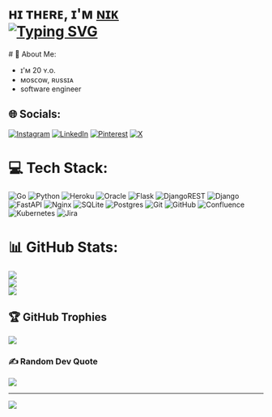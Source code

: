 <h1 align="left">ʜɪ ᴛʜᴇʀᴇ, ɪ'ᴍ <a background="#FF8BC8" href="https://t.me/n1x9s" target="_blank">ɴɪᴋ</a> <br>
<a href="https://git.io/typing-svg"><img src="https://readme-typing-svg.herokuapp.com?font=Fira+Code&duration=4000&pause=1000&color=9C89E9&random=false&width=435&lines=back-end+developer" alt="Typing SVG" /></a></h1>
# 💫 About Me:
<ul>
  <li>ɪ'ᴍ 20 ʏ.ᴏ.</li>
  <li>ᴍᴏsᴄᴏᴡ, ʀᴜssɪᴀ</li>
  <li>software engineer</li>
</ul>


## 🌐 Socials:
[![Instagram](https://img.shields.io/badge/Instagram-%23E4405F.svg?logo=Instagram&logoColor=white)](https://instagram.com/n1x9s) [![LinkedIn](https://img.shields.io/badge/LinkedIn-%230077B5.svg?logo=linkedin&logoColor=white)](https://linkedin.com/in/n1x9s) [![Pinterest](https://img.shields.io/badge/Pinterest-%23E60023.svg?logo=Pinterest&logoColor=white)](https://pinterest.com/n1x9s) [![X](https://img.shields.io/badge/X-black.svg?logo=X&logoColor=white)](https://x.com/n1x9s) 

# 💻 Tech Stack:
![Go](https://img.shields.io/badge/go-%2300ADD8.svg?style=for-the-badge&logo=go&logoColor=white) ![Python](https://img.shields.io/badge/python-3670A0?style=for-the-badge&logo=python&logoColor=ffdd54) ![Heroku](https://img.shields.io/badge/heroku-%23430098.svg?style=for-the-badge&logo=heroku&logoColor=white) ![Oracle](https://img.shields.io/badge/Oracle-F80000?style=for-the-badge&logo=oracle&logoColor=white) ![Flask](https://img.shields.io/badge/flask-%23000.svg?style=for-the-badge&logo=flask&logoColor=white) ![DjangoREST](https://img.shields.io/badge/DJANGO-REST-ff1709?style=for-the-badge&logo=django&logoColor=white&color=ff1709&labelColor=gray) ![Django](https://img.shields.io/badge/django-%23092E20.svg?style=for-the-badge&logo=django&logoColor=white) ![FastAPI](https://img.shields.io/badge/FastAPI-005571?style=for-the-badge&logo=fastapi) ![Nginx](https://img.shields.io/badge/nginx-%23009639.svg?style=for-the-badge&logo=nginx&logoColor=white) ![SQLite](https://img.shields.io/badge/sqlite-%2307405e.svg?style=for-the-badge&logo=sqlite&logoColor=white) ![Postgres](https://img.shields.io/badge/postgres-%23316192.svg?style=for-the-badge&logo=postgresql&logoColor=white) ![Git](https://img.shields.io/badge/git-%23F05033.svg?style=for-the-badge&logo=git&logoColor=white) ![GitHub](https://img.shields.io/badge/github-%23121011.svg?style=for-the-badge&logo=github&logoColor=white) ![Confluence](https://img.shields.io/badge/confluence-%23172BF4.svg?style=for-the-badge&logo=confluence&logoColor=white) ![Kubernetes](https://img.shields.io/badge/kubernetes-%23326ce5.svg?style=for-the-badge&logo=kubernetes&logoColor=white) ![Jira](https://img.shields.io/badge/jira-%230A0FFF.svg?style=for-the-badge&logo=jira&logoColor=white)
# 📊 GitHub Stats:
![](https://github-readme-stats.vercel.app/api?username=n1x9s&theme=shadow_red&hide_border=false&include_all_commits=true&count_private=true)<br/>
![](https://nirzak-streak-stats.vercel.app/?user=n1x9s&theme=shadow_red&hide_border=false)<br/>
![](https://github-readme-stats.vercel.app/api/top-langs/?username=n1x9s&theme=shadow_red&hide_border=false&include_all_commits=true&count_private=true&layout=compact)

## 🏆 GitHub Trophies
![](https://github-profile-trophy.vercel.app/?username=n1x9s&theme=radical&no-frame=false&no-bg=false&margin-w=4)

### ✍️ Random Dev Quote
![](https://quotes-github-readme.vercel.app/api?type=horizontal&theme=radical)

---
[![](https://visitcount.itsvg.in/api?id=n1x9s&icon=0&color=0)](https://visitcount.itsvg.in)

<!-- Proudly created with GPRM ( https://gprm.itsvg.in ) -->
